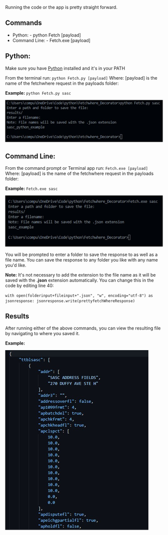 Running the code or the app is pretty straight forward.

## Commands

* Python: - python Fetch [payload]
* Command Line: - Fetch.exe [payload]

## Python:
Make sure you have [Python](https://www.python.org/downloads/) installed and it's in your PATH

From the terminal run: `python Fetch.py [payload]` 
Where: [payload] is the name of the fetchwhere request in the payloads folder:

__Example:__
`python Fetch.py sasc`

![CMD](img/running_python.jpg)

## Command Line:
From the command prompt or Terminal app run: `Fetch.exe [payload]`
Where: [payload] is the name of the fetchwhere request in the payloads folder:

__Example:__ `Fetch.exe sasc`

![Python](img/running_compiled.jpg)

You will be prompted to enter a folder to save the response to as well as a file name.
You can save the response to any folder you like with any name you'd like.

__Note:__ It's not necessary to add the extension to the file name as it will be saved with the __.json__ extension automatically.
You can change this in the code by editing line 40:


`with open(folderinput+fileinput+".json", "w", encoding="utf-8") as jsonresponse:
    jsonresponse.write(prettyfetchWhereResponse)`

## Results

After running either of the above commands, you can view the resulting file by navigating to where you saved it.

__Example:__ 

![Result](img/result.jpg)
